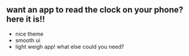 ## want an app to read the clock on your phone? here it is!!
- nice theme
- smooth ui
- light weigh app!
  what else could you need?
